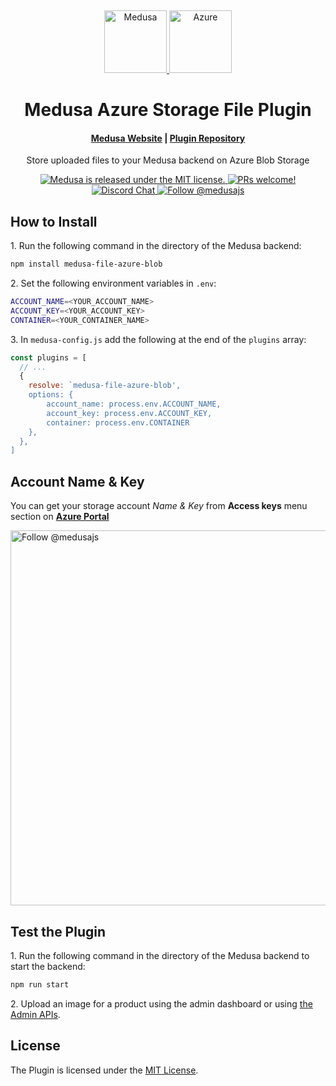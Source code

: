 &nbsp;

<p align="center">
  <a href="https://www.medusajs.com">
    <img alt="Medusa" src="https://thehub-io.imgix.net/files/s3/20220829133004-0996b04d6c303a7a3292e8ce5859368a.png?fit=crop&w=300&h=300&auto=format&q=60" width="100" />
  </a>
  <a href="https://www.medusajs.com">
    <img alt="Azure" src="https://arunpotti.files.wordpress.com/2021/12/microsoft_azure.svg_.png" width="100" />
  </a>
</p>
<h1 align="center">
  Medusa Azure Storage File Plugin
</h1>

<h4 align="center">
  <a href="https://www.medusajs.com" target="_blank">Medusa Website</a> |
  <a href="https://github.com/theartemkovtun/medusa-file-azure-blob" target="_blank">Plugin Repository</a>
</h4>

<p align="center">
    Store uploaded files to your Medusa backend on Azure Blob Storage 
</p>
<p align="center">
  <a href="https://github.com/theartemkovtun/medusa-file-azure-blob/blob/main/LICENSE" target="_blank">
    <img src="https://img.shields.io/badge/license-MIT-blue.svg" alt="Medusa is released under the MIT license." />
  </a>
  <a href="https://github.com/medusajs/medusa/blob/master/CONTRIBUTING.md" target="_blank">
    <img src="https://img.shields.io/badge/PRs-welcome-brightgreen.svg?style=flat" alt="PRs welcome!" />
  </a>
  <a href="https://discord.gg/xpCwq3Kfn8" target="_blank">
    <img src="https://img.shields.io/badge/chat-on%20discord-7289DA.svg" alt="Discord Chat" />
  </a>
  <a href="https://twitter.com/intent/follow?screen_name=medusajs" target="_blank">
    <img src="https://img.shields.io/twitter/follow/medusajs.svg?label=Follow%20@medusajs" alt="Follow @medusajs" />
  </a>
</p>

## How to Install

1\. Run the following command in the directory of the Medusa backend:

```bash
npm install medusa-file-azure-blob
```

2\. Set the following environment variables in `.env`:

```bash
ACCOUNT_NAME=<YOUR_ACCOUNT_NAME>
ACCOUNT_KEY=<YOUR_ACCOUNT_KEY>
CONTAINER=<YOUR_CONTAINER_NAME>
```

3\. In `medusa-config.js` add the following at the end of the `plugins` array:

```js
const plugins = [
  // ...
  {
    resolve: `medusa-file-azure-blob',
    options: {
        account_name: process.env.ACCOUNT_NAME,
        account_key: process.env.ACCOUNT_KEY,
        container: process.env.CONTAINER
    },
  },
]
```

## Account Name & Key

You can get your storage account _Name & Key_ from <b>Access keys</b> menu section on **[Azure Portal](https://portal.azure.com)**

<img src="https://i.ibb.co/fqGFtgM/1.png" width="600" alt="Follow @medusajs" />

## Test the Plugin

1\. Run the following command in the directory of the Medusa backend to start the backend:

```bash
npm run start
```

2\. Upload an image for a product using the admin dashboard or using [the Admin APIs](https://docs.medusajs.com/api/admin#tag/Upload).

## License

The Plugin is licensed under the [MIT License](https://github.com/theartemkovtun/medusa-file-azure-blob/blob/main/LICENSE).
